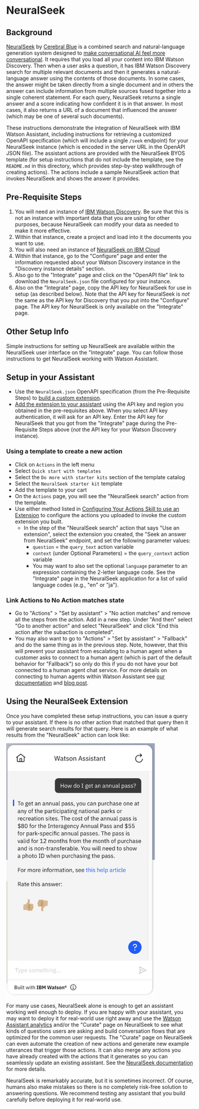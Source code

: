 # NeuralSeek

## Background

[NeuralSeek](https://NeuralSeek.com) by [Cerebral Blue](https://cerebralblue.com/) is a combined search and natural-language generation system designed to [make conversational AI feel more conversational](https://garrettrowe.medium.com/making-conversational-ai-feel-more-conversational-8748009b3fda).  It requires that you load all your content into IBM Watson Discovery.  Then when a user asks a question, it has IBM Watson Discovery search for multiple relevant documents and then it generates a natural-language answer using the contents of those documents.  In some cases, the answer might be taken directly from a single document and in others the answer can include information from multiple sources fused together into a single coherent statement.  For each query, NeuralSeek returns a single answer and a score indicating how confident it is in that answer.  In most cases, it also returns a URL of a document that influenced the answer (which may be one of several such documents).

These instructions demonstrate the integration of NeuralSeek with IBM Watson Assistant, including instructions for retrieving a customized OpenAPI specification (which will include a single `/seek` endpoint) for your NeuralSeek instance (which is encoded in the server URL in the OpenAPI JSON file). The assistant actions are provided with the NeuralSeek BYOS template (for setup instructions that do not include the template, see the `README.md` in this directory, which provides step-by-step walkthrough of creating actions). The actions include a sample NeuralSeek action that invokes NeuralSeek and shows the answer it provides.

## Pre-Requisite Steps

1. You will need an instance of [IBM Watson Discovery](https://www.ibm.com/cloud/watson-discovery).  Be sure that this is not an instance with important data that you are using for other purposes, because NeuralSeek can modify your data as needed to make it more effective.
2. Within that instance, create a project and load into it the documents you want to use.
3. You will also need an instance of [NeuralSeek on IBM Cloud](https://cloud.ibm.com/catalog/services/neuralseek)
4. Within that instance, go to the "Configure" page and enter the information requested about your Watson Discovery instance in the "Discovery instance details" section.
5. Also go to the "Integrate" page and click on the "OpenAPI file" link to download the `NeuralSeek.json` file configured for your instance.
6. Also on the "Integrate" page, copy the API key for NeuralSeek for use in setup (as described below).  Note that the API key for NeuralSeek is _not_ the same as the API key for Discovery that you put into the "Configure" page.  The API key for NeuralSeek is only available on the "Integrate" page.

## Other Setup Info

Simple instructions for setting up NeuralSeek are available within the NeuralSeek user interface on the "Integrate" page.  You can follow those instructions to get NeuralSeek working with Watson Assistant.

## Setup in your Assistant

- Use the `NeuralSeek.json` OpenAPI specification (from the Pre-Requisite Steps) to [build a custom extension](https://cloud.ibm.com/docs/watson-assistant?topic=watson-assistant-build-custom-extension#building-the-custom-extension).
- [Add the extension to your assistant](https://cloud.ibm.com/docs/watson-assistant?topic=watson-assistant-add-custom-extension) using the API key and region you obtained in the pre-requisites above.  When you select API key authentication, it will ask for an API key.  Enter the API key for NeuralSeek that you got from the "Integrate" page during the Pre-Requisite Steps above (_not_ the API key for your Watson Discovery instance).

### Using a template to create a new action
- Click on `Actions` in the left menu
- Select `Quick start with templates`
- Select the `Do more with starter kits` section of the template catalog
- Select the `NeuralSeek starter kit` template
- Add the template to your cart
- On the `Actions` page, you will see the "NeuralSeek search" action from the template.
- Use either method listed in [Configuring Your Actions Skill to use an Extension](https://github.com/watson-developer-cloud/assistant-toolkit/blob/master/integrations/extensions/README.md#configuring-your-actions-skill-to-use-an-extension) to configure the actions you uploaded to invoke the custom extension you built.
   - In the step of the "NeuralSeek search" action that says "Use an extension", select the extension you created, the "Seek an answer from NeuralSeek" endpoint, and set the following parameter values:
      - `question` = the `query_text` action variable
      - `context` (under Optional Parameters) = the `query_context` action variable
      - You may want to also set the optional `language` parameter to an expression containing the 2-letter language code.  See the "Integrate" page in the NeuralSeek application for a list of valid language codes (e.g., "en" or "ja").

### Link Actions to No Action matches state
- Go to "Actions" > "Set by assistant" > "No action matches" and remove all the steps from the action.  Add in a new step.  Under "And then" select "Go to another action" and select "NeuralSeek" and click "End this action after the subaction is completed".
- You may also want to go to "Actions" > "Set by assistant" > "Fallback" and do the same thing as in the previous step.  Note, however, that this will prevent your assistant from escalating to a human agent when a customer asks to connect to a human agent (which is part of the default behavior for "Fallback") so only do this if you do not have your bot connected to a human agent chat service.  For more details on connecting to human agents within Watson Assistant see [our documentation](https://cloud.ibm.com/docs/watson-assistant?topic=watson-assistant-human-agent) and [blog post](https://medium.com/ibm-watson/bring-your-own-service-desk-to-watson-assistant-b39bc920075c).

## Using the NeuralSeek Extension

Once you have completed these setup instructions, you can issue a query to your assistant. If there is no other action that matched that query then it will generate search results for that query. Here is an example of what results from the "NeuralSeek" action can look like:

<img src="./assets/sample-chat-preview.png" width="400"/>

For many use cases, NeuralSeek alone is enough to get an assistant working well enough to deploy.  If you are happy with your assistant, you may want to deploy it for real-world use right away and use the [Watson Assistant analytics](https://cloud.ibm.com/docs/watson-assistant?topic=watson-assistant-analytics-overview) and/or the "Curate" page on NeuralSeek to see what kinds of questions users are asking and build conversation flows that are optimized for the common user requests. The "Curate" page on NeuralSeek can even automate the creation of new actions and generate new example utterances that trigger those actions. It can also merge any actions you have already created with the actions that it generates so you can seamlessly update an existing assistant. See the [NeuralSeek documentation](https://neuralseek.com/documentation) for more details.

NeuralSeek is remarkably accurate, but it is sometimes incorrect.  Of course, humans also make mistakes so there is no completely risk-free solution to answering questions.  We recommend testing any assistant that you build carefully before deploying it for real-world use.
